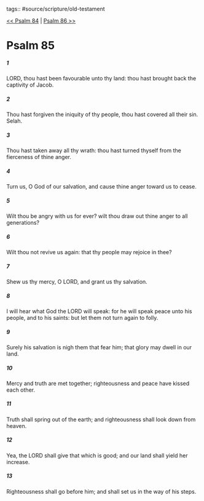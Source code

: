 tags:: #source/scripture/old-testament

[<< Psalm 84](/old-testament/19_Psalms/Psalm_84.md) | [Psalm 86 >>](/old-testament/19_Psalms/Psalm_86.md)

# Psalm 85

##### 1

LORD, thou hast been favourable unto thy land: thou hast brought back the captivity of Jacob.

##### 2

Thou hast forgiven the iniquity of thy people, thou hast covered all their sin. Selah.

##### 3

Thou hast taken away all thy wrath: thou hast turned thyself from the fierceness of thine anger.

##### 4

Turn us, O God of our salvation, and cause thine anger toward us to cease.

##### 5

Wilt thou be angry with us for ever? wilt thou draw out thine anger to all generations?

##### 6

Wilt thou not revive us again: that thy people may rejoice in thee?

##### 7

Shew us thy mercy, O LORD, and grant us thy salvation.

##### 8

I will hear what God the LORD will speak: for he will speak peace unto his people, and to his saints: but let them not turn again to folly.

##### 9

Surely his salvation is nigh them that fear him; that glory may dwell in our land.

##### 10

Mercy and truth are met together; righteousness and peace have kissed each other.

##### 11

Truth shall spring out of the earth; and righteousness shall look down from heaven.

##### 12

Yea, the LORD shall give that which is good; and our land shall yield her increase.

##### 13

Righteousness shall go before him; and shall set us in the way of his steps.
